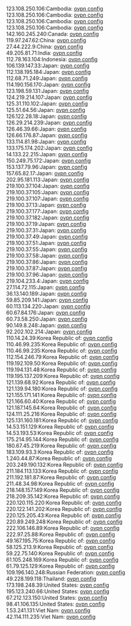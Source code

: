 123.108.250.106:Cambodia: [ovpn config](vpn/123_108_250_106.ovpn)  
123.108.250.106:Cambodia: [ovpn config](vpn/123_108_250_106.ovpn)  
123.108.250.106:Cambodia: [ovpn config](vpn/123_108_250_106.ovpn)  
123.108.250.106:Cambodia: [ovpn config](vpn/123_108_250_106.ovpn)  
142.160.245.240:Canada: [ovpn config](vpn/142_160_245_240.ovpn)  
119.97.247.62:China: [ovpn config](vpn/119_97_247_62.ovpn)  
27.44.222.9:China: [ovpn config](vpn/27_44_222_9.ovpn)  
49.205.81.71:India: [ovpn config](vpn/49_205_81_71.ovpn)  
112.78.163.104:Indonesia: [ovpn config](vpn/112_78_163_104.ovpn)  
106.139.147.33:Japan: [ovpn config](vpn/106_139_147_33.ovpn)  
112.138.195.184:Japan: [ovpn config](vpn/112_138_195_184.ovpn)  
112.68.71.249:Japan: [ovpn config](vpn/112_68_71_249.ovpn)  
114.190.156.170:Japan: [ovpn config](vpn/114_190_156_170.ovpn)  
123.198.59.131:Japan: [ovpn config](vpn/123_198_59_131.ovpn)  
124.219.214.107:Japan: [ovpn config](vpn/124_219_214_107.ovpn)  
125.31.110.102:Japan: [ovpn config](vpn/125_31_110_102.ovpn)  
125.51.64.56:Japan: [ovpn config](vpn/125_51_64_56.ovpn)  
126.122.28.18:Japan: [ovpn config](vpn/126_122_28_18.ovpn)  
126.29.214.239:Japan: [ovpn config](vpn/126_29_214_239.ovpn)  
126.46.39.66:Japan: [ovpn config](vpn/126_46_39_66.ovpn)  
126.66.176.87:Japan: [ovpn config](vpn/126_66_176_87.ovpn)  
133.114.81.98:Japan: [ovpn config](vpn/133_114_81_98.ovpn)  
133.175.174.202:Japan: [ovpn config](vpn/133_175_174_202.ovpn)  
14.133.22.215:Japan: [ovpn config](vpn/14_133_22_215.ovpn)  
150.249.75.172:Japan: [ovpn config](vpn/150_249_75_172.ovpn)  
153.137.79.96:Japan: [ovpn config](vpn/153_137_79_96.ovpn)  
157.65.82.17:Japan: [ovpn config](vpn/157_65_82_17.ovpn)  
202.95.181.113:Japan: [ovpn config](vpn/202_95_181_113.ovpn)  
219.100.37.104:Japan: [ovpn config](vpn/219_100_37_104.ovpn)  
219.100.37.105:Japan: [ovpn config](vpn/219_100_37_105.ovpn)  
219.100.37.107:Japan: [ovpn config](vpn/219_100_37_107.ovpn)  
219.100.37.13:Japan: [ovpn config](vpn/219_100_37_13.ovpn)  
219.100.37.177:Japan: [ovpn config](vpn/219_100_37_177.ovpn)  
219.100.37.182:Japan: [ovpn config](vpn/219_100_37_182.ovpn)  
219.100.37.19:Japan: [ovpn config](vpn/219_100_37_19.ovpn)  
219.100.37.31:Japan: [ovpn config](vpn/219_100_37_31.ovpn)  
219.100.37.49:Japan: [ovpn config](vpn/219_100_37_49.ovpn)  
219.100.37.51:Japan: [ovpn config](vpn/219_100_37_51.ovpn)  
219.100.37.55:Japan: [ovpn config](vpn/219_100_37_55.ovpn)  
219.100.37.58:Japan: [ovpn config](vpn/219_100_37_58.ovpn)  
219.100.37.86:Japan: [ovpn config](vpn/219_100_37_86.ovpn)  
219.100.37.87:Japan: [ovpn config](vpn/219_100_37_87.ovpn)  
219.100.37.96:Japan: [ovpn config](vpn/219_100_37_96.ovpn)  
219.104.233.4:Japan: [ovpn config](vpn/219_104_233_4.ovpn)  
27.114.72.115:Japan: [ovpn config](vpn/27_114_72_115.ovpn)  
36.13.140.189:Japan: [ovpn config](vpn/36_13_140_189.ovpn)  
59.85.209.141:Japan: [ovpn config](vpn/59_85_209_141.ovpn)  
60.113.134.220:Japan: [ovpn config](vpn/60_113_134_220.ovpn)  
60.67.84.176:Japan: [ovpn config](vpn/60_67_84_176.ovpn)  
60.73.58.250:Japan: [ovpn config](vpn/60_73_58_250.ovpn)  
90.149.8.248:Japan: [ovpn config](vpn/90_149_8_248.ovpn)  
92.202.102.214:Japan: [ovpn config](vpn/92_202_102_214.ovpn)  
110.14.24.39:Korea Republic of: [ovpn config](vpn/110_14_24_39.ovpn)  
110.46.99.235:Korea Republic of: [ovpn config](vpn/110_46_99_235.ovpn)  
110.46.99.235:Korea Republic of: [ovpn config](vpn/110_46_99_235.ovpn)  
112.154.246.79:Korea Republic of: [ovpn config](vpn/112_154_246_79.ovpn)  
119.192.109.50:Korea Republic of: [ovpn config](vpn/119_192_109_50.ovpn)  
119.194.131.48:Korea Republic of: [ovpn config](vpn/119_194_131_48.ovpn)  
119.195.137.209:Korea Republic of: [ovpn config](vpn/119_195_137_209.ovpn)  
121.139.68.92:Korea Republic of: [ovpn config](vpn/121_139_68_92.ovpn)  
121.139.94.180:Korea Republic of: [ovpn config](vpn/121_139_94_180.ovpn)  
121.155.171.141:Korea Republic of: [ovpn config](vpn/121_155_171_141.ovpn)  
121.166.60.40:Korea Republic of: [ovpn config](vpn/121_166_60_40.ovpn)  
121.187.145.64:Korea Republic of: [ovpn config](vpn/121_187_145_64.ovpn)  
124.111.25.216:Korea Republic of: [ovpn config](vpn/124_111_25_216.ovpn)  
125.131.160.181:Korea Republic of: [ovpn config](vpn/125_131_160_181.ovpn)  
14.53.151.129:Korea Republic of: [ovpn config](vpn/14_53_151_129.ovpn)  
14.53.193.53:Korea Republic of: [ovpn config](vpn/14_53_193_53.ovpn)  
175.214.95.144:Korea Republic of: [ovpn config](vpn/175_214_95_144.ovpn)  
180.67.45.219:Korea Republic of: [ovpn config](vpn/180_67_45_219.ovpn)  
183.109.93.3:Korea Republic of: [ovpn config](vpn/183_109_93_3.ovpn)  
1.240.44.87:Korea Republic of: [ovpn config](vpn/1_240_44_87.ovpn)  
203.249.190.132:Korea Republic of: [ovpn config](vpn/203_249_190_132.ovpn)  
211.184.113.133:Korea Republic of: [ovpn config](vpn/211_184_113_133.ovpn)  
211.192.181.87:Korea Republic of: [ovpn config](vpn/211_192_181_87.ovpn)  
211.48.34.98:Korea Republic of: [ovpn config](vpn/211_48_34_98.ovpn)  
218.148.157.149:Korea Republic of: [ovpn config](vpn/218_148_157_149.ovpn)  
218.209.35.142:Korea Republic of: [ovpn config](vpn/218_209_35_142.ovpn)  
220.120.115.220:Korea Republic of: [ovpn config](vpn/220_120_115_220.ovpn)  
220.122.141.202:Korea Republic of: [ovpn config](vpn/220_122_141_202.ovpn)  
220.125.205.43:Korea Republic of: [ovpn config](vpn/220_125_205_43.ovpn)  
220.89.249.248:Korea Republic of: [ovpn config](vpn/220_89_249_248.ovpn)  
222.106.146.89:Korea Republic of: [ovpn config](vpn/222_106_146_89.ovpn)  
222.97.25.88:Korea Republic of: [ovpn config](vpn/222_97_25_88.ovpn)  
49.167.195.75:Korea Republic of: [ovpn config](vpn/49_167_195_75.ovpn)  
58.125.213.9:Korea Republic of: [ovpn config](vpn/58_125_213_9.ovpn)  
59.22.75.140:Korea Republic of: [ovpn config](vpn/59_22_75_140.ovpn)  
61.105.248.169:Korea Republic of: [ovpn config](vpn/61_105_248_169.ovpn)  
61.79.125.129:Korea Republic of: [ovpn config](vpn/61_79_125_129.ovpn)  
109.196.140.248:Russian Federation: [ovpn config](vpn/109_196_140_248.ovpn)  
49.228.199.118:Thailand: [ovpn config](vpn/49_228_199_118.ovpn)  
173.198.248.39:United States: [ovpn config](vpn/173_198_248_39.ovpn)  
195.123.240.66:United States: [ovpn config](vpn/195_123_240_66.ovpn)  
67.212.123.150:United States: [ovpn config](vpn/67_212_123_150.ovpn)  
98.41.106.135:United States: [ovpn config](vpn/98_41_106_135.ovpn)  
1.53.241.131:Viet Nam: [ovpn config](vpn/1_53_241_131.ovpn)  
42.114.111.235:Viet Nam: [ovpn config](vpn/42_114_111_235.ovpn)  
